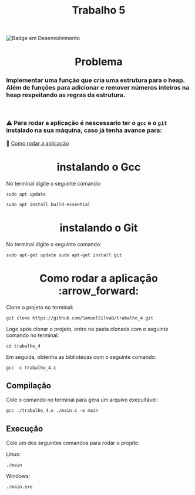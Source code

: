 <h1 align="center">Trabalho 5</h1><br>

![Badge em Desenvolvimento](http://img.shields.io/static/v1?label=STATUS&message=EM%20DESENVOLVIMENTO&color=GREEN&style=for-the-badge)

<h1 align="center">Problema</h1>

<h3>Implementar uma função que cria uma estrutura para o heap. Além de funções para adicionar e remover números inteiros na heap respeitando as regras da estrutura.</h3><br>

### :warning: Para rodar a aplicação é nescessario ter o `gcc` e o `git` instalado na sua máquina, caso já tenha avance para: 

:small_blue_diamond: [Como rodar a aplicação](#como-rodar-a-aplicação-arrow_forward)

<h1 align="center">instalando o Gcc </h1>

No terminal digite o seguinte comando:

```
sudo apt update 

sudo apt install build-essential
```

<h1 align="center">instalando o Git </h1>

No terminal digite o seguinte comando:

```
sudo apt-get update sudo apt-get install git
```
<h1 align="center">
Como rodar a aplicação :arrow_forward:
</h1>

Clone o projeto no terminal:
```
git clone https://github.com/SamuelSilvaB/trabalho_4.git
```
Logo após clonar o projeto, entre na pasta clonada com o seguinte comando no terminal:
```
cd trabalho_4
```
Em seguida, obtenha as bibliotecas com o seguinte comando:
```
gcc -c trabalho_4.c
```
## Compilação

Cole o comando no terminal para gera um arquivo execultável:

```
gcc ./trabalho_4.o ./main.c -o main
```

## Execução
Cole um dos seguintes comandos para rodar o projeto:

Linux:
```
./main
```

Windows:
```
./main.exe
